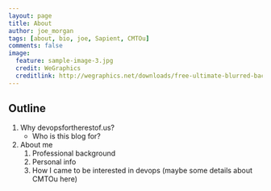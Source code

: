 ```yaml
---
layout: page
title: About
author: joe_morgan
tags: [about, bio, joe, Sapient, CMTOu]
comments: false
image:
  feature: sample-image-3.jpg
  credit: WeGraphics
  creditlink: http://wegraphics.net/downloads/free-ultimate-blurred-background-pack/
---
```


## Outline ##

1. Why devopsfortherestof.us?
	* Who is this blog for?
2. About me
	1. Professional background
	2. Personal info
	3. How I came to be interested in devops (maybe some details about CMTOu here)
		
